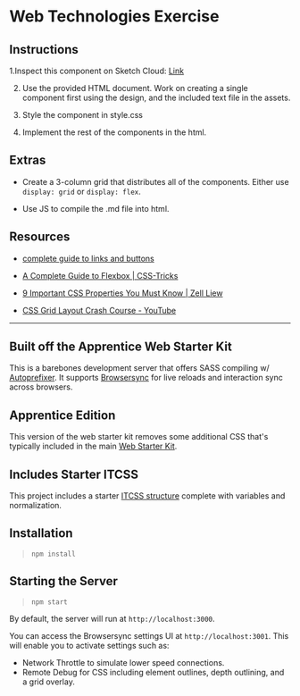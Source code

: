 # Web Technologies Exercise

## Instructions

1.Inspect this component on Sketch Cloud: [Link](https://sketch.cloud/s/oJaK5/a/2adAP5#Inspector)

2. Use the provided HTML document. Work on creating a single component first using the design, and the included text file in the assets.

3. Style the component in style.css

4. Implement the rest of the components in the html.

## Extras

- Create a 3-column grid that distributes all of the components. Either use `display: grid` or `display: flex`.

- Use JS to compile the .md file into html.

## Resources

- [complete guide to links and buttons](https://css-tricks.com/a-complete-guide-to-links-and-buttons/)

- [A Complete Guide to Flexbox | CSS-Tricks](https://css-tricks.com/snippets/css/a-guide-to-flexbox/)

- [9 Important CSS Properties You Must Know | Zell Liew](https://zellwk.com/blog/9-important-css-properties-you-must-know/)

- [CSS Grid Layout Crash Course - YouTube](https://www.youtube.com/watch?v=jV8B24rSN5o)

---

## Built off the Apprentice Web Starter Kit

This is a barebones development server that offers SASS compiling w/ [Autoprefixer](https://github.com/postcss/autoprefixer). It supports [Browsersync](https://browsersync.io) for live reloads and interaction sync across browsers.

## Apprentice Edition

This version of the web starter kit removes some additional CSS that's typically included in the main [Web Starter Kit](https://github.com/8thlight/web-starter-kit).

## Includes Starter ITCSS

This project includes a starter [ITCSS structure](https://github.com/8thlight/design-styleguide#scss) complete with variables and normalization.

## Installation

> `npm install`

## Starting the Server

> `npm start`

By default, the server will run at `http://localhost:3000`.

You can access the Browsersync settings UI at `http://localhost:3001`. This will enable you to activate settings such as:

- Network Throttle to simulate lower speed connections.
- Remote Debug for CSS including element outlines, depth outlining, and a grid overlay.
